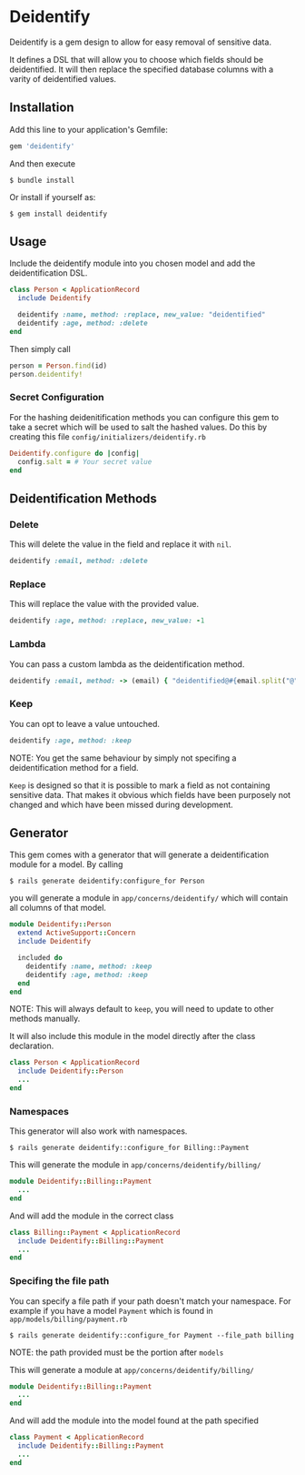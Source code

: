 # Deidentify

Deidentify is a gem design to allow for easy removal of sensitive data.

It defines a DSL that will allow you to choose which fields should be deidentified. It will then replace the specified database columns with a varity of deidentified values.

## Installation

Add this line to your application's Gemfile:

```ruby
gem 'deidentify'
```

And then execute

```
$ bundle install
```

Or install if yourself as:

```
$ gem install deidentify
```

## Usage

Include the deidentify module into you chosen model and add the deidentification DSL.

```ruby
class Person < ApplicationRecord
  include Deidentify

  deidentify :name, method: :replace, new_value: "deidentified"
  deidentify :age, method: :delete
end
```

Then simply call

```ruby
person = Person.find(id)
person.deidentify!
```

### Secret Configuration

For the hashing deidenitification methods you can configure this gem to take a secret which will be used to salt the hashed values.
Do this by creating this file `config/initializers/deidentify.rb`

```ruby
Deidentify.configure do |config|
  config.salt = # Your secret value
end
```

## Deidentification Methods
### Delete

This will delete the value in the field and replace it with `nil`.

```ruby
deidentify :email, method: :delete
```

### Replace

This will replace the value with the provided value.

```ruby
deidentify :age, method: :replace, new_value: -1
```

### Lambda

You can pass a custom lambda as the deidentification method.

```ruby
deidentify :email, method: -> (email) { "deidentified@#{email.split("@").last}" }
```

### Keep

You can opt to leave a value untouched.

```ruby
deidentify :age, method: :keep
```

NOTE: You get the same behaviour by simply not specifing a deidentification method for a field.

`Keep` is designed so that it is possible to mark a field as not containing sensitive data. That makes it obvious which fields have been purposely not changed and which have been missed during development.

## Generator

This gem comes with a generator that will generate a deidentification module for a model. By calling

```
$ rails generate deidentify:configure_for Person
```

you will generate a module in `app/concerns/deidentify/` which will contain all columns of that model.

```ruby
module Deidentify::Person
  extend ActiveSupport::Concern
  include Deidentify

  included do
    deidentify :name, method: :keep
    deidentify :age, method: :keep
  end
end
```

NOTE: This will always default to `keep`, you will need to update to other methods manually.

It will also include this module in the model directly after the class declaration.

```ruby
class Person < ApplicationRecord
  include Deidentify::Person
  ...
end
```

### Namespaces

This generator will also work with namespaces.

```
$ rails generate deidentify::configure_for Billing::Payment
```

This will generate the module in `app/concerns/deidentify/billing/`

```ruby
module Deidentify::Billing::Payment
  ...
end
```

And will add the module in the correct class

```ruby
class Billing::Payment < ApplicationRecord
  include Deidentify::Billing::Payment
  ...
end
```

### Specifing the file path

You can specify a file path if your path doesn't match your namespace.
For example if you have a model `Payment` which is found in `app/models/billing/payment.rb`

```
$ rails generate deidentify::configure_for Payment --file_path billing
```

NOTE: the path provided must be the portion after `models`

This will generate a module at `app/concerns/deidentify/billing/`

```ruby
module Deidentify::Billing::Payment
  ...
end
```

And will add the module into the model found at the path specified

```ruby
class Payment < ApplicationRecord
  include Deidentify::Billing::Payment
  ...
end
```
